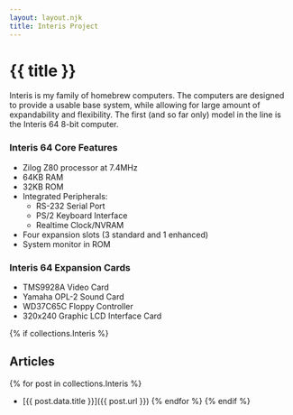 ```yaml
---
layout: layout.njk
title: Interis Project
---
```

# {{ title }}

Interis is my family of homebrew computers. The computers are designed to provide a usable base system, while allowing for large amount of expandability and flexibility. The first (and so far only) model in the line is the Interis 64 8-bit computer.

### Interis 64 Core Features
- Zilog Z80 processor at 7.4MHz
- 64KB RAM
- 32KB ROM
- Integrated Peripherals:
  - RS-232 Serial Port
  - PS/2 Keyboard Interface
  - Realtime Clock/NVRAM
- Four expansion slots (3 standard and 1 enhanced)
- System monitor in ROM

### Interis 64 Expansion Cards
- TMS9928A Video Card
- Yamaha OPL-2 Sound Card
- WD37C65C Floppy Controller
- 320x240 Graphic LCD Interface Card


{% if collections.Interis %}
## Articles
{% for post in collections.Interis %}
- [{{ post.data.title }}]({{ post.url }})
{% endfor %}
{% endif %}